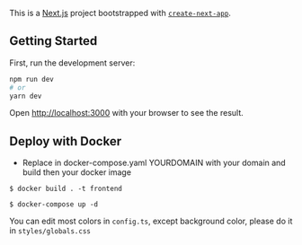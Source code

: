 This is a [Next.js](https://nextjs.org/) project bootstrapped with [`create-next-app`](https://github.com/vercel/next.js/tree/canary/packages/create-next-app).

## Getting Started

First, run the development server:

```bash
npm run dev
# or
yarn dev
```

Open [http://localhost:3000](http://localhost:3000) with your browser to see the result.

## Deploy with Docker

- Replace in docker-compose.yaml YOURDOMAIN with your domain and build then your docker image 

<div class="termy">

```console
$ docker build . -t frontend

$ docker-compose up -d

```
</div>



You can edit most colors in `config.ts`, except background color, please do it in `styles/globals.css`
